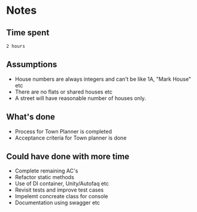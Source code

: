 # Notes
## Time spent
    2 hours
    
## Assumptions
- House numbers are always integers and can't be like 1A, "Mark House" etc
- There are no flats or shared houses etc
- A street will have reasonable number of houses only. 

## What's done
- Process for Town Planner is completed
- Acceptance criteria for Town planner is done

## Could have done with more time
- Complete remaining AC's
- Refactor static methods
- Use of DI container, Unity/Autofaq etc
- Revisit tests and improve test cases
- Impelemt concreate class for console
- Documentation using swagger etc




  
